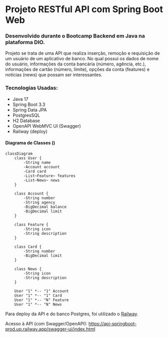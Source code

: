 # Projeto RESTful API com Spring Boot Web
### Desenvolvido durante o Bootcamp Backend em Java na plataforma DIO.

Projeto se trata de uma API que realiza inserção, remoção e requisição de um usuário de um aplicativo de banco.
No qual possui os dados de nome do usuário, informações da conta bancária (número, agência, etc.), 
informações de cartão (número, limite), opções da conta (features) e notícias (news) que possam ser interessantes.

### Tecnologias Usadas:
- Java 17
- Spring Boot 3.3
- Spring Data JPA
- PostgresSQL 
- H2 Database
- OpenAPI WebMVC UI (Swagger)
- Railway (deploy)

#### Diagrama de Classes ()

```mermaid
classDiagram
    class User {
        -String name
        -Account account
        -Card card
        -List~Feature~ features
        -List~News~ news
    }
    
    class Account {
        -String number
        -String agency
        -BigDecimal balance
        -BigDecimal limit
    }
    
    class Feature {
        -String icon
        -String description
    }
    
    class Card {
        -String number
        -BigDecimal limit
    }
    
    class News {
        -String icon
        -String description
    }
    
    User "1" *-- "1" Account
    User "1" *-- "1" Card
    User "1" *-- "N" Feature
    User "1" *-- "N" News
```

Para deploy da API e do banco Postgres, foi utilizado o [Railway](https://railway.app/).

Acesso à API (com Swagger/OpenAPI):
https://api-springboot-prod.up.railway.app/swagger-ui/index.html
